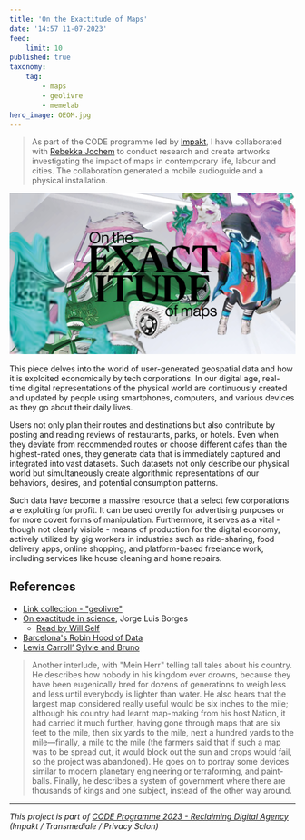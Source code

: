 ```yaml
---
title: 'On the Exactitude of Maps'
date: '14:57 11-07-2023'
feed:
    limit: 10
published: true
taxonomy:
    tag:
        - maps
        - geolivre
        - memelab
hero_image: OEOM.jpg
---
```


> As part of the CODE programme led by [Impakt](https://impakt.nl), I have collaborated with [Rebekka Jochem](https://www.rebekkajochem.com/) to conduct research and create artworks investigating the impact of maps in contemporary life, labour and cities. The collaboration generated a mobile audioguide and a physical installation.

![On the Exactitude of Maps](OEOM.jpg)

This piece delves into the world of user-generated geospatial data and how it is exploited economically by tech corporations. In our digital age, real-time digital representations of the physical world are continuously created and updated by people using smartphones, computers, and various devices as they go about their daily lives.

Users not only plan their routes and destinations but also contribute by posting and reading reviews of restaurants, parks, or hotels. Even when they deviate from recommended routes or choose different cafes than the highest-rated ones, they generate data that is immediately captured and integrated into vast datasets. Such datasets not only describe our physical world but simultaneously create algorithmic representations of our behaviors, desires, and potential consumption patterns.

Such data have become a massive resource that a select few corporations are exploiting for profit. It can be used overtly for advertising purposes or for more covert forms of manipulation. Furthermore, it serves as a vital - though not clearly visible - means of production for the digital economy, actively utilized by gig workers in industries such as ride-sharing, food delivery apps, online shopping, and platform-based freelance work, including services like house cleaning and home repairs.

## References

- [Link collection - "geolivre"](https://links.efeefe.me/?searchtags=geolivre)
- [On exactitude in science](https://en.wikipedia.org/wiki/On_Exactitude_in_Science), Jorge Luis Borges
  - [Read by Will Self](https://www.theguardian.com/books/audio/2013/jan/04/will-self-jorge-luis-borges )
- [Barcelona's Robin Hood of Data](https://staging.sifted.eu/articles/barcelonas-robin-hood-of-data-francesca-bria/  )
- [Lewis Carroll’ Sylvie and Bruno](https://en.wikipedia.org/wiki/Sylvie_and_Bruno) 
> Another interlude, with "Mein Herr" telling tall tales about his country. He describes how nobody in his kingdom ever drowns, because they have been eugenically bred for dozens of generations to weigh less and less until everybody is lighter than water. He also hears that the largest map considered really useful would be six inches to the mile; although his country had learnt map-making from his host Nation, it had carried it much further, having gone through maps that are six feet to the mile, then six yards to the mile, next a hundred yards to the mile—finally, a mile to the mile (the farmers said that if such a map was to be spread out, it would block out the sun and crops would fail, so the project was abandoned). He goes on to portray some devices similar to modern planetary engineering or terraforming, and paint-balls. Finally, he describes a system of government where there are thousands of kings and one subject, instead of the other way around.


---

*This project is part of [CODE Programme 2023 - Reclaiming Digital Agency](https://impakt.nl/residencies-projects/2023/code-programme-2023-41790/) (Impakt / Transmediale / Privacy Salon)*

